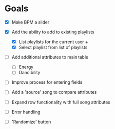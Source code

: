 # Goals

- [x] Make BPM a slider  
- [x] Add the ability to add to existing playlists
  - [x] List playlists for the current user + 
  - [x] Select playlist from list of playlists
- [ ] Add additional attributes to main table
  - [ ] Energy
  - [ ] Dancibility
- [ ] Improve process for entering fields
- [ ] Add a 'source' song to compare attributes
- [ ] Expand row functionality with full song attributes
- [ ] Error handling
- [ ] 'Randomize' button

